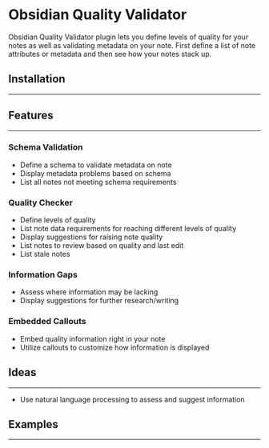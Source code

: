 # Obsidian Quality Validator

Obsidian Quality Validator plugin lets you define levels of quality for your notes as well as validating metadata on your note. First define a list of note attributes or metadata and then see how your notes stack up.

## Installation
---

## Features
---

### Schema Validation

- Define a schema to validate metadata on note
- Display metadata problems based on schema
- List all notes not meeting schema requirements

### Quality Checker

- Define levels of quality
- List note data requirements for reaching different levels of quality
- Display suggestions for raising note quality
- List notes to review based on quality and last edit
- List stale notes

### Information Gaps

- Assess where information may be lacking
- Display suggestions for further research/writing

### Embedded Callouts

- Embed quality information right in your note
- Utilize callouts to customize how information is displayed

## Ideas
---

- Use natural language processing to assess and suggest information

## Examples
---
